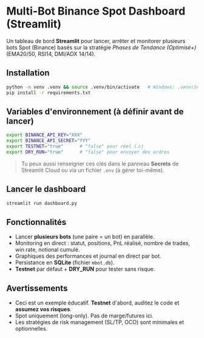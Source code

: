 # Multi-Bot Binance Spot Dashboard (Streamlit)

Un tableau de bord **Streamlit** pour lancer, arrêter et monitorer plusieurs bots Spot (Binance) basés sur la stratégie *Phases de Tendance (Optimisé+)* (EMA20/50, RSI14, DMI/ADX 14/14).

## Installation

```bash
python -m venv .venv && source .venv/bin/activate   # Windows: .venv\Scripts\activate
pip install -r requirements.txt
```

## Variables d'environnement (à définir avant de lancer)

```bash
export BINANCE_API_KEY="XXX"
export BINANCE_API_SECRET="YYY"
export TESTNET="true"      # "false" pour réel (⚠️)
export DRY_RUN="true"      # "false" pour envoyer des ordres
```

> Tu peux aussi renseigner ces clés dans le panneau **Secrets** de Streamlit Cloud ou via un fichier `.env` (à gérer toi-même).

## Lancer le dashboard

```bash
streamlit run dashboard.py
```

## Fonctionnalités

- Lancer **plusieurs bots** (une paire = un bot) en parallèle.
- Monitoring en direct : statut, positions, PnL réalisé, nombre de trades, win rate, notional cumulé.
- Graphiques des performances et journal en direct par bot.
- Persistance en **SQLite** (fichier `mbot.db`).
- **Testnet** par défaut + **DRY_RUN** pour tester sans risque.

## Avertissements

- Ceci est un exemple éducatif. **Testnet** d'abord, auditez le code et **assumez vos risques**.
- Spot uniquement (long-only). Pas de marge/futures ici.
- Les stratégies de risk management (SL/TP, OCO) sont minimales et optionnelles.

